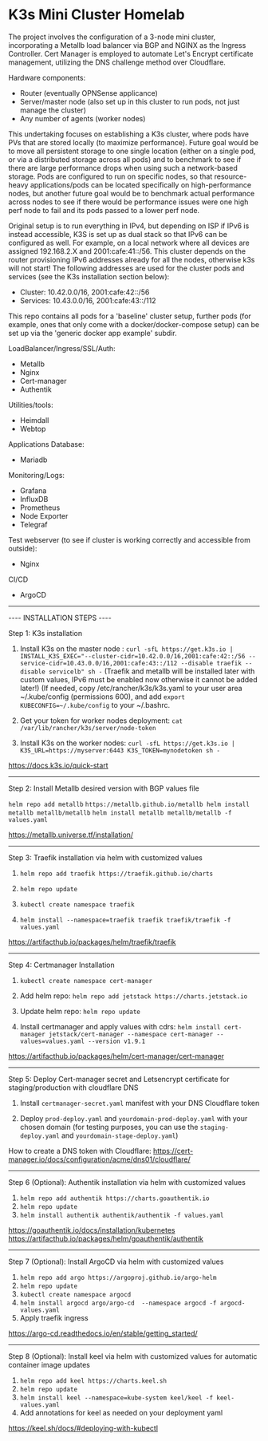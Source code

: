 # K3s Mini Cluster Homelab
The project involves the configuration of a 3-node mini cluster, incorporating a Metallb load balancer via BGP and NGINX as the Ingress Controller. Cert Manager is employed to automate Let's Encrypt certificate management, utilizing the DNS challenge method over Cloudflare.

Hardware components:

- Router (eventually OPNSense applicance)
- Server/master node (also set up in this cluster to run pods, not just manage the cluster)
- Any number of agents (worker nodes)

This undertaking focuses on establishing a K3s cluster, where pods have PVs that are stored locally (to maximize performance). Future goal would be to move all persistent storage to one single location (either on a single pod, or via a distributed storage across all pods) and to benchmark to see if there are large performance drops when using such a network-based storage. Pods are configured to run on specific nodes, so that resource-heavy applications/pods can be located specifically on high-performance nodes, but another future goal would be to benchmark actual performance across nodes to see if there would be performance issues were one high perf node to fail and its pods passed to a lower perf node.

Original setup is to run everything in IPv4, but depending on ISP if IPv6 is instead accessible, K3S is set up as dual stack so that IPv6 can be configured as well. For example, on a local network where all devices are assigned 192.168.2.X and 2001:cafe:41::/56. This cluster depends on the router provisioning IPv6 addresses already for all the nodes, otherwise k3s will not start! The following addresses are used for the cluster pods and services (see the K3s installation section below):

- Cluster: 10.42.0.0/16, 2001:cafe:42::/56
- Services: 10.43.0.0/16, 2001:cafe:43::/112

This repo contains all pods for a 'baseline' cluster setup, further pods (for example, ones that only come with a docker/docker-compose setup) can be set up via the 'generic docker app example' subdir.  

LoadBalancer/Ingress/SSL/Auth:
- Metallb
- Nginx
- Cert-manager 
- Authentik

Utilities/tools:
- Heimdall 
- Webtop

Applications Database:
- Mariadb

Monitoring/Logs:
- Grafana
- InfluxDB
- Prometheus
- Node Exporter
- Telegraf

Test webserver (to see if cluster is working correctly and accessible from outside):
- Nginx

CI/CD
- ArgoCD

----------------------------

---- INSTALLATION STEPS ----

Step 1:
  K3s installation

1. Install K3s on the master node :
```curl -sfL https://get.k3s.io | INSTALL_K3S_EXEC="--cluster-cidr=10.42.0.0/16,2001:cafe:42::/56 --service-cidr=10.43.0.0/16,2001:cafe:43::/112 --disable traefik --disable servicelb" sh -```  (Traefik and metallb will be installed later with custom values, IPv6 must be enabled now otherwise it cannot be added later!)
(If needed, copy /etc/rancher/k3s/k3s.yaml to your user area ~/.kube/config (permissions 600), and add ```export KUBECONFIG=~/.kube/config``` to your ~/.bashrc.

2. Get your token for worker nodes deployment:
```cat /var/lib/rancher/k3s/server/node-token```

3. Install K3s on the worker nodes:
```curl -sfL https://get.k3s.io | K3S_URL=https://myserver:6443 K3S_TOKEN=mynodetoken sh -```

https://docs.k3s.io/quick-start

----------------------------

Step 2:
   Install Metallb desired version with BGP values file 

```helm repo add metallb```
```https://metallb.github.io/metallb helm install metallb metallb/metallb```
```helm install metallb metallb/metallb -f values.yaml```

https://metallb.universe.tf/installation/

----------------------------

Step 3:
   Traefik installation via helm with customized values

1. ```helm repo add traefik https://traefik.github.io/charts```

2. ```helm repo update``` 

3. ```kubectl create namespace traefik```

4. ```helm install --namespace=traefik traefik traefik/traefik -f values.yaml``` 
   
https://artifacthub.io/packages/helm/traefik/traefik

----------------------------

Step 4:
   Certmanager Installation

1. ```kubectl create namespace cert-manager```

2. Add helm repo:
```helm repo add jetstack https://charts.jetstack.io```

3. Update helm repo:
```helm repo update```

4. Install certmanager and apply values with cdrs:
```helm install cert-manager jetstack/cert-manager --namespace cert-manager --values=values.yaml --version v1.9.1```

https://artifacthub.io/packages/helm/cert-manager/cert-manager

----------------------------

Step 5:
   Deploy Cert-manager secret and Letsencrypt certificate for staging/production with cloudflare DNS
   
1. Install ```certmanager-secret.yaml``` manifest with your DNS Cloudflare token

2. Deploy  ```prod-deploy.yaml``` and ```yourdomain-prod-deploy.yaml``` with your chosen domain (for testing purposes, you can use the ```staging-deploy.yaml``` and ```yourdomain-stage-deploy.yaml```)

How to create a DNS token with Cloudflare: 
https://cert-manager.io/docs/configuration/acme/dns01/cloudflare/

----------------------------

Step 6 (Optional):
   Authentik installation via helm with customized values

1. ```helm repo add authentik https://charts.goauthentik.io```
2. ```helm repo update```
3. ```helm install authentik authentik/authentik -f values.yaml```

https://goauthentik.io/docs/installation/kubernetes
https://artifacthub.io/packages/helm/goauthentik/authentik

----------------------------

Step 7 (Optional):
   Install ArgoCD via helm with customized values
   
1. ```helm repo add argo https://argoproj.github.io/argo-helm```
2. ```helm repo update```
3. ```kubectl create namespace argocd```
4. ```helm install argocd argo/argo-cd  --namespace argocd -f argocd-values.yaml```
5. Apply traefik ingress

https://argo-cd.readthedocs.io/en/stable/getting_started/

----------------------------

Step 8 (Optional):
   Install keel via helm with customized values for automatic container image updates
   
1. ```helm repo add keel https://charts.keel.sh ```
2. ```helm repo update```
3. ```helm install keel --namespace=kube-system keel/keel -f keel-values.yaml```
4. Add annotations for keel as needed on your deployment yaml

https://keel.sh/docs/#deploying-with-kubectl
